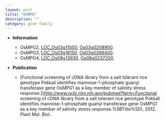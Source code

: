 ```yaml
---
layout: post
title: "OSMPG"
description: ""
category: gene family
---
```


* **Information**  
    + OsMPG2, [LOC_Os03g11050](http://rice.uga.edu/cgi-bin/ORF_infopage.cgi?orf=LOC_Os03g11050), [Os03g0208900](https://rapdb.dna.affrc.go.jp/locus/?name=Os03g0208900).
    + OsMPG3, [LOC_Os03g16150](http://rice.uga.edu/cgi-bin/ORF_infopage.cgi?orf=LOC_Os03g16150), [Os03g0268400](https://rapdb.dna.affrc.go.jp/locus/?name=Os03g0268400).
    + OsMPG4, [LOC_Os08g13930](http://rice.uga.edu/cgi-bin/ORF_infopage.cgi?orf=LOC_Os08g13930), [Os08g0237200](https://rapdb.dna.affrc.go.jp/locus/?name=Os08g0237200).

* **Publication**  
    + [Functional screening of cDNA library from a salt tolerant rice genotype Pokkali identifies mannose-1-phosphate guanyl transferase gene OsMPG1 as a key member of salinity stress response.](http://www.ncbi.nlm.nih.gov/pubmed?term=Functional screening of cDNA library from a salt tolerant rice genotype Pokkali identifies mannose-1-phosphate guanyl transferase gene OsMPG1 as a key member of salinity stress response.%5BTitle%5D), 2012, Plant Mol. Biol..


